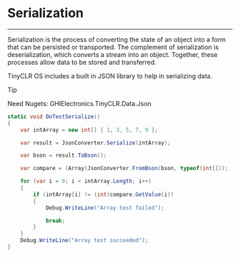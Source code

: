 # Serialization
---
Serialization is the process of converting the state of an object into a form that can be persisted or transported. The complement of serialization is deserialization, which converts a stream into an object. Together, these processes allow data to be stored and transferred.

TinyCLR OS includes a built in JSON library to help in serializing data.

> [!TIP]
> Need Nugets: GHIElectronics.TinyCLR.Data.Json

```cs
static void DoTestSerialize()
{
    var intArray = new int[] { 1, 3, 5, 7, 9 };

    var result = JsonConverter.Serialize(intArray);

    var bson = result.ToBson();

    var compare = (Array)JsonConverter.FromBson(bson, typeof(int[]));

    for (var i = 0; i < intArray.Length; i++)
    {
        if (intArray[i] != (int)compare.GetValue(i))
        {
            Debug.WriteLine("Array test failed");

            break;
        }
    }
    Debug.WriteLine("Array test succeeded");
}
```
